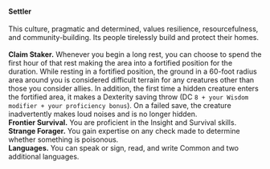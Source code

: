 #### Settler

This culture, pragmatic and determined, values resilience, resourcefulness, and community-building.
Its people tirelessly build and protect their homes.
\
\
**Claim Staker.**
Whenever you begin a long rest, you can choose to spend the first hour of that rest making the area into a fortified position for the duration.
While resting in a fortified position, the ground in a 60-foot radius area around you is considered difficult terrain for any creatures other than those you consider allies.
In addition, the first time a hidden creature enters the fortified area, it makes a Dexterity saving throw (DC `8 + your Wisdom modifier + your proficiency bonus`).
On a failed save, the creature inadvertently makes loud noises and is no longer hidden.
\
**Frontier Survival.**
You are proficient in the Insight and Survival skills.
\
**Strange Forager.**
You gain expertise on any check made to determine whether something is poisonous.
\
**Languages.**
You can speak or sign, read, and write Common and two additional languages.
